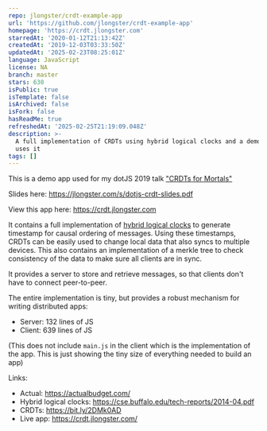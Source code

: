 ```yaml
---
repo: jlongster/crdt-example-app
url: 'https://github.com/jlongster/crdt-example-app'
homepage: 'https://crdt.jlongster.com'
starredAt: '2020-01-12T21:13:42Z'
createdAt: '2019-12-03T03:33:50Z'
updatedAt: '2025-02-23T08:25:01Z'
language: JavaScript
license: NA
branch: master
stars: 630
isPublic: true
isTemplate: false
isArchived: false
isFork: false
hasReadMe: true
refreshedAt: '2025-02-25T21:19:09.048Z'
description: >-
  A full implementation of CRDTs using hybrid logical clocks and a demo app that
  uses it
tags: []
---
```



This is a demo app used for my dotJS 2019 talk ["CRDTs for Mortals"](https://www.youtube.com/watch?v=DEcwa68f-jY)

Slides here: https://jlongster.com/s/dotjs-crdt-slides.pdf

View this app here: https://crdt.jlongster.com

It contains a full implementation of [hybrid logical clocks](https://cse.buffalo.edu/tech-reports/2014-04.pdf) to generate timestamp for causal ordering of messages. Using these timestamps, CRDTs can be easily used to change local data that also syncs to multiple devices. This also contains an implementation of a merkle tree to check consistency of the data to make sure all clients are in sync.

It provides a server to store and retrieve messages, so that clients don't have to connect peer-to-peer.

The entire implementation is tiny, but provides a robust mechanism for writing distributed apps:

* Server: 132 lines of JS
* Client: 639 lines of JS

(This does not include `main.js` in the client which is the implementation of the app. This is just showing the tiny size of everything needed to build an app)


Links:

* Actual: https://actualbudget.com/
* Hybrid logical clocks: https://cse.buffalo.edu/tech-reports/2014-04.pdf
* CRDTs: https://bit.ly/2DMk0AD
* Live app: https://crdt.jlongster.com/
